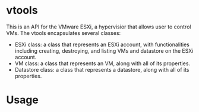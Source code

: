 # vtools

This is an API for the VMware ESXi, a hypervisior that allows user to control VMs.
The vtools encapsulates several classes:
- ESXi class: a class that represents an ESXi account, with functionalities including creating, destroying, and listing
VMs and datastore on the ESXi account.
- VM class: a class that represents an VM, along with all of its properties.
- Datastore class: a class that represents a datastore, along with all of its properties.

# Usage

